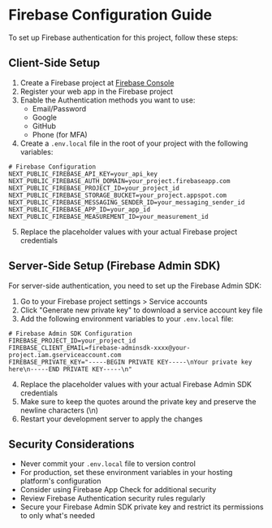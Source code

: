 # Firebase Configuration Guide

To set up Firebase authentication for this project, follow these steps:

## Client-Side Setup

1. Create a Firebase project at [Firebase Console](https://console.firebase.google.com/)
2. Register your web app in the Firebase project
3. Enable the Authentication methods you want to use:
   - Email/Password
   - Google
   - GitHub
   - Phone (for MFA)
4. Create a `.env.local` file in the root of your project with the following variables:

```
# Firebase Configuration
NEXT_PUBLIC_FIREBASE_API_KEY=your_api_key
NEXT_PUBLIC_FIREBASE_AUTH_DOMAIN=your_project.firebaseapp.com
NEXT_PUBLIC_FIREBASE_PROJECT_ID=your_project_id
NEXT_PUBLIC_FIREBASE_STORAGE_BUCKET=your_project.appspot.com
NEXT_PUBLIC_FIREBASE_MESSAGING_SENDER_ID=your_messaging_sender_id
NEXT_PUBLIC_FIREBASE_APP_ID=your_app_id
NEXT_PUBLIC_FIREBASE_MEASUREMENT_ID=your_measurement_id
```

5. Replace the placeholder values with your actual Firebase project credentials

## Server-Side Setup (Firebase Admin SDK)

For server-side authentication, you need to set up the Firebase Admin SDK:

1. Go to your Firebase project settings > Service accounts
2. Click "Generate new private key" to download a service account key file
3. Add the following environment variables to your `.env.local` file:

```
# Firebase Admin SDK Configuration
FIREBASE_PROJECT_ID=your_project_id
FIREBASE_CLIENT_EMAIL=firebase-adminsdk-xxxx@your-project.iam.gserviceaccount.com
FIREBASE_PRIVATE_KEY="-----BEGIN PRIVATE KEY-----\nYour private key here\n-----END PRIVATE KEY-----\n"
```

4. Replace the placeholder values with your actual Firebase Admin SDK credentials
5. Make sure to keep the quotes around the private key and preserve the newline characters (\n)
6. Restart your development server to apply the changes

## Security Considerations

- Never commit your `.env.local` file to version control
- For production, set these environment variables in your hosting platform's configuration
- Consider using Firebase App Check for additional security
- Review Firebase Authentication security rules regularly
- Secure your Firebase Admin SDK private key and restrict its permissions to only what's needed
